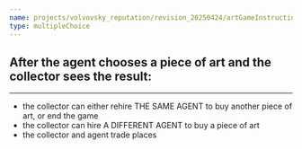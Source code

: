 ```yaml
---
name: projects/volvovsky_reputation/revision_20250424/artGameInstructionsSimple/art_game_comp_3.md
type: multipleChoice
---
```


## After the agent chooses a piece of art and the collector sees the result:

---

- the collector can either rehire THE SAME AGENT to buy another piece of art, or end the game
- the collector can hire A DIFFERENT AGENT to buy a piece of art
- the collector and agent trade places
